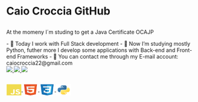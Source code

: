 
  <h1> Caio Croccia GitHub</h1>

##

  <p>At the momeny I´m studing to get a Java Certificate OCAJP</p>
- 🔭 Today I work with Full Stack development
- 🌱 Now I’m studying mostly Python, futher more I develop some applications with Back-end and Front-end Frameworks
- 💬 You can contact me through my E-mail account: caiocroccia22@gmail.com

<div>
  <a href="https://github.com/caiocroccia22">
  <img height="100cm" src="https://github-readme-stats.vercel.app/api?username=caiocroccia22&show_icons=true&theme=tokyonight&include_all_commits=true&count_private=true">
  <img  margin="10px" height="100cm" src="https://github-readme-stats.vercel.app/api?username=caiocroccia22&theme=Merko" />
  <img  margin="10px" height="100cm" src="https://github-readme-stats.vercel.app/api/top-langs/?username=caiocroccia22&layout=compact&langs_count-16&theme=Merko"/>
</div>

##
<div>
  <img align="center" alt="Rafa-Js" height="30" width="40" src="https://raw.githubusercontent.com/devicons/devicon/master/icons/javascript/javascript-plain.svg" style="max-width: 100%;">
  <img align="center" alt="Rafa-HTML" height="30" width="40" src="https://raw.githubusercontent.com/devicons/devicon/master/icons/html5/html5-original.svg" style="max-width: 100%;">
  <img align="center" alt="Rafa-CSS" height="30" width="40" src="https://raw.githubusercontent.com/devicons/devicon/master/icons/css3/css3-original.svg" style="max-width: 100%;">
  <img align="center" alt="Rafa-Python" height="30" width="40" src="https://raw.githubusercontent.com/devicons/devicon/master/icons/python/python-original.svg" style="max-width: 100%;">
</div>

##

